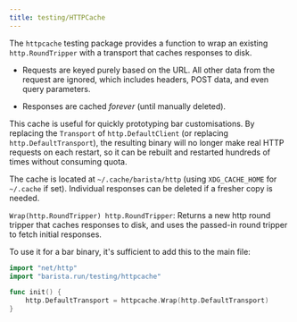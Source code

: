 ```yaml
---
title: testing/HTTPCache
---
```


The `httpcache` testing package provides a function to wrap an existing `http.RoundTripper` with a
transport that caches responses to disk.

* Requests are keyed purely based on the URL. All other data from the request are ignored, which
  includes headers, POST data, and even query parameters.

* Responses are cached *forever* (until manually deleted).

This cache is useful for quickly prototyping bar customisations. By replacing the `Transport` of
`http.DefaultClient` (or replacing `http.DefaultTransport`), the resulting binary will no longer
make real HTTP requests on each restart, so it can be rebuilt and restarted hundreds of times
without consuming quota.

The cache is located at `~/.cache/barista/http` (using `XDG_CACHE_HOME` for `~/.cache` if set).
Individual responses can be deleted if a fresher copy is needed.

`Wrap(http.RoundTripper) http.RoundTripper`: Returns a new http round tripper that caches responses
to disk, and uses the passed-in round tripper to fetch initial responses.

To use it for a bar binary, it's sufficient to add this to the main file:
```go
import "net/http"
import "barista.run/testing/httpcache"

func init() {
	http.DefaultTransport = httpcache.Wrap(http.DefaultTransport)
}
```
